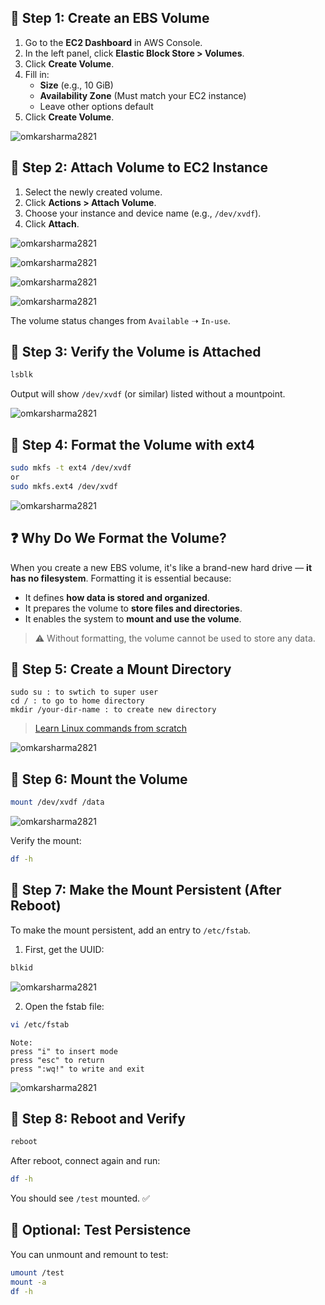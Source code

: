 ## 🔧 Step 1: Create an EBS Volume

1. Go to the **EC2 Dashboard** in AWS Console.
2. In the left panel, click **Elastic Block Store > Volumes**.
3. Click **Create Volume**.
4. Fill in:
   - **Size** (e.g., 10 GiB)
   - **Availability Zone** (Must match your EC2 instance)
   - Leave other options default
5. Click **Create Volume**.

![omkarsharma2821](https://dev-to-uploads.s3.amazonaws.com/uploads/articles/xvczj4kdd55lpg6x2kct.png)

## 🔗 Step 2: Attach Volume to EC2 Instance

1. Select the newly created volume.
2. Click **Actions > Attach Volume**.
3. Choose your instance and device name (e.g., `/dev/xvdf`).
4. Click **Attach**.

![omkarsharma2821](https://dev-to-uploads.s3.amazonaws.com/uploads/articles/6wuiw1zcx9oofl40xo0o.png)

![omkarsharma2821](https://dev-to-uploads.s3.amazonaws.com/uploads/articles/gssrx39796dvxywh4ks7.png)

![omkarsharma2821](https://dev-to-uploads.s3.amazonaws.com/uploads/articles/bqbpqswsbewpgx5vpu6j.png)

![omkarsharma2821](https://dev-to-uploads.s3.amazonaws.com/uploads/articles/i1qgncaqqppdfuyhpjc9.png)

The volume status changes from `Available` ➝ `In-use`.

## 🧪 Step 3: Verify the Volume is Attached

```bash
lsblk
```
Output will show `/dev/xvdf` (or similar) listed without a mountpoint.

![omkarsharma2821](https://dev-to-uploads.s3.amazonaws.com/uploads/articles/syc3vebc8nbki26flvyd.png)

## 🧱 Step 4: Format the Volume with ext4

```bash
sudo mkfs -t ext4 /dev/xvdf
or
sudo mkfs.ext4 /dev/xvdf
```

![omkarsharma2821](https://dev-to-uploads.s3.amazonaws.com/uploads/articles/fdinkr2hcaoyd0zpflrb.png)

## ❓ Why Do We Format the Volume?

When you create a new EBS volume, it's like a brand-new hard drive — **it has no filesystem**. Formatting it is essential because:

- It defines **how data is stored and organized**.
- It prepares the volume to **store files and directories**.
- It enables the system to **mount and use the volume**.

> ⚠️ Without formatting, the volume cannot be used to store any data.

## 📂 Step 5: Create a Mount Directory

```
sudo su : to swtich to super user
cd / : to go to home directory
mkdir /your-dir-name : to create new directory
```
> [Learn Linux commands from scratch](https://github.com/omkarsharma2821/Linux-Ultimate-Cheat-Sheet)

![omkarsharma2821](https://dev-to-uploads.s3.amazonaws.com/uploads/articles/8c2q5iclxo4hmfqgp5fe.png)

## 📌 Step 6: Mount the Volume

```bash
mount /dev/xvdf /data
```

![omkarsharma2821](https://dev-to-uploads.s3.amazonaws.com/uploads/articles/gma6i6zwlekofuagkinz.png)


Verify the mount:

```bash
df -h
```
## 🔁 Step 7: Make the Mount Persistent (After Reboot)

To make the mount persistent, add an entry to `/etc/fstab`.

1. First, get the UUID:

```bash
blkid
```

![omkarsharma2821](https://dev-to-uploads.s3.amazonaws.com/uploads/articles/fosz9odybcokn5ipfl8j.png)

2. Open the fstab file:

```bash
vi /etc/fstab
```

```
Note:
press "i" to insert mode
press "esc" to return 
press ":wq!" to write and exit
```

![omkarsharma2821](https://dev-to-uploads.s3.amazonaws.com/uploads/articles/28ki5s995hhx6gbhafj3.png)


## 🔄 Step 8: Reboot and Verify

```bash
reboot
```

After reboot, connect again and run:

```bash
df -h
```

You should see `/test` mounted. ✅

## 🧹 Optional: Test Persistence

You can unmount and remount to test:

```bash
umount /test
mount -a
df -h
```


